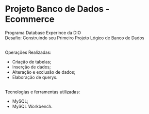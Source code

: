 # Projeto Banco de Dados - Ecommerce

Programa Database Experince da DIO  
Desafio: Construindo seu Primeiro Projeto Lógico de Banco de Dados<br><br>

Operações Realizadas:
- Criação de tabelas;
- Inserção de dados;
- Alteração e exclusão de dados;
- Elaboração de querys.<br><br>

Tecnologias e ferramentas utilizadas:
- MySQL;
- MySQL Workbench.
